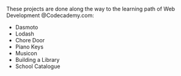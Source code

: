 These projects are done along the way to the learning path of Web Development @Codecademy.com:
- Dasmoto
- Lodash
- Chore Door
- Piano Keys
- Musicon
- Building a Library
- School Catalogue
